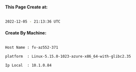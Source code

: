 
   
#### This Page Create at:

```bash

2022-12-05 - 21:13:36 UTC

```

#### Create By Machine:

```bash

Host Name : fv-az552-371

platform  : Linux-5.15.0-1023-azure-x86_64-with-glibc2.35

Ip Local  : 10.1.0.84

```

